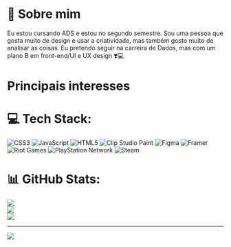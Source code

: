 # 💫 Sobre mim
Eu estou cursando ADS e estou no segundo semestre. Sou uma pessoa que gosta muito de design e usar a criatividade, mas também gosto muito de analisar as coisas.
Eu pretendo seguir na carreira de Dados, mas com um plano B em front-end/UI e UX design ❣️💻

# Principais interesses
# 💻 Tech Stack:
![CSS3](https://img.shields.io/badge/css3-%231572B6.svg?style=for-the-badge&logo=css3&logoColor=white) ![JavaScript](https://img.shields.io/badge/javascript-%23323330.svg?style=for-the-badge&logo=javascript&logoColor=%23F7DF1E) ![HTML5](https://img.shields.io/badge/html5-%23E34F26.svg?style=for-the-badge&logo=html5&logoColor=white) ![Clip Studio Paint](https://img.shields.io/badge/ClipStudioPaint-%23CFD3D3.svg?style=for-the-badge&logo=ClipStudioPaint&logoColor=white) ![Figma](https://img.shields.io/badge/figma-%23F24E1E.svg?style=for-the-badge&logo=figma&logoColor=white) ![Framer](https://img.shields.io/badge/Framer-black?style=for-the-badge&logo=framer&logoColor=blue) ![Riot Games](https://img.shields.io/badge/riotgames-D32936.svg?style=for-the-badge&logo=riotgames&logoColor=white) ![PlayStation Network](https://img.shields.io/badge/PSN-%230070D1.svg?style=for-the-badge&logo=Playstation&logoColor=white) ![Steam](https://img.shields.io/badge/steam-%23000000.svg?style=for-the-badge&logo=steam&logoColor=white)
# 📊 GitHub Stats:
![](https://github-readme-stats.vercel.app/api?username=mariiixr&theme=dark&hide_border=false&include_all_commits=false&count_private=false)<br/>
![](https://nirzak-streak-stats.vercel.app/?user=mariiixr&theme=dark&hide_border=false)<br/>
![](https://github-readme-stats.vercel.app/api/top-langs/?username=mariiixr&theme=dark&hide_border=false&include_all_commits=false&count_private=false&layout=compact)

---
[![](https://visitcount.itsvg.in/api?id=mariiixr&icon=0&color=0)](https://visitcount.itsvg.in)
